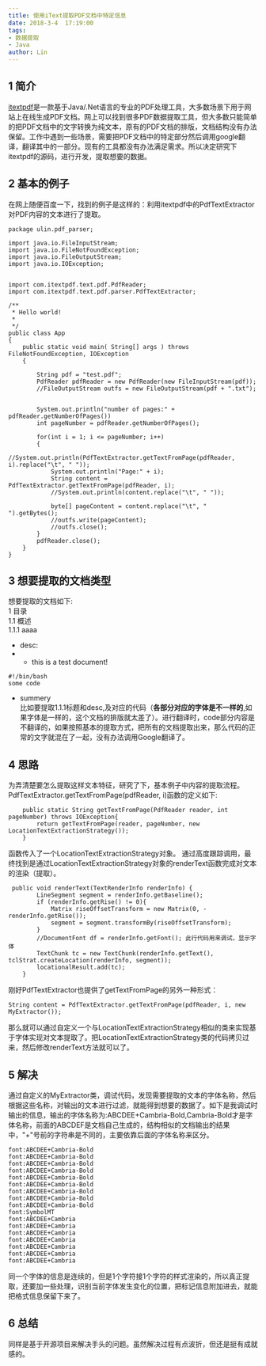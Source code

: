 ```yaml
---
title: 使用iText提取PDF文档中特定信息
date: 2018-3-4  17:19:00
tags: 
- 数据提取
- Java
author: Lin
---
```

## 1 简介
[itextpdf](https://github.com/itext/itextpdf)是一款基于Java/.Net语言的专业的PDF处理工具，大多数场景下用于网站上在线生成PDF文档。网上可以找到很多PDF数据提取工具，但大多数只能简单的把PDF文档中的文字转换为纯文本，原有的PDF文档的排版，文档结构没有办法保留。工作中遇到一些场景，需要把PDF文档中的特定部分然后调用google翻译，翻译其中的一部分。现有的工具都没有办法满足需求。所以决定研究下itextpdf的源码，进行开发，提取想要的数据。

## 2 基本的例子
在网上随便百度一下，找到的例子是这样的：利用itextpdf中的PdfTextExtractor对PDF内容的文本进行了提取。
<!--more-->
```
package ulin.pdf_parser;

import java.io.FileInputStream;
import java.io.FileNotFoundException;
import java.io.FileOutputStream;
import java.io.IOException;


import com.itextpdf.text.pdf.PdfReader;
import com.itextpdf.text.pdf.parser.PdfTextExtractor;

/**
 * Hello world!
 *
 */
public class App 
{
    public static void main( String[] args ) throws FileNotFoundException, IOException
    {
        
    	String pdf = "test.pdf";
        PdfReader pdfReader = new PdfReader(new FileInputStream(pdf));
        //FileOutputStream outfs = new FileOutputStream(pdf + ".txt");
      
        
        System.out.println("number of pages:" + pdfReader.getNumberOfPages())
        int pageNumber = pdfReader.getNumberOfPages();

        for(int i = 1; i <= pageNumber; i++)
        {
        	//System.out.println(PdfTextExtractor.getTextFromPage(pdfReader, i).replace("\t", " "));
        	System.out.println("Page:" + i);
        	String content = PdfTextExtractor.getTextFromPage(pdfReader, i);
        	//System.out.println(content.replace("\t", " "));
        	
        	byte[] pageContent = content.replace("\t", " ").getBytes();
        	//outfs.write(pageContent);
        	//outfs.close();
        }
        pdfReader.close();
    }
}

```
## 3 想要提取的文档类型
想要提取的文档如下:  
1 目录  
1.1 概述  
1.1.1 aaaa  
* desc:
* * this is a test document!
```
#!/bin/bash 
some code
```
* summery  
比如要提取1.1.1标题和desc,及对应的代码（**各部分对应的字体是不一样的**,如果字体是一样的，这个文档的排版就太差了）。进行翻译时，code部分内容是不翻译的，如果按照基本的提取方式，把所有的文档提取出来，那么代码的正常的文字就混在了一起，没有办法调用Google翻译了。
## 4 思路
为弄清楚要怎么提取这样文本特征，研究了下，基本例子中内容的提取流程。
PdfTextExtractor.getTextFromPage(pdfReader, i)函数的定义如下:
```
    public static String getTextFromPage(PdfReader reader, int pageNumber) throws IOException{
        return getTextFromPage(reader, pageNumber, new LocationTextExtractionStrategy());
    }
```
函数传入了一个LocationTextExtractionStrategy对象。
通过高度跟踪调用，最终找到是通过LocationTextExtractionStrategy对象的renderText函数完成对文本的渲染（提取）。
```
 public void renderText(TextRenderInfo renderInfo) {
    	LineSegment segment = renderInfo.getBaseline();
    	if (renderInfo.getRise() != 0){ 
	    	Matrix riseOffsetTransform = new Matrix(0, -renderInfo.getRise());
	    	segment = segment.transformBy(riseOffsetTransform);
    	}
    	//DocumentFont df = renderInfo.getFont(); 此行代码用来调试，显示字体
        TextChunk tc = new TextChunk(renderInfo.getText(), tclStrat.createLocation(renderInfo, segment));
        locationalResult.add(tc);        
    }
```
刚好PdfTextExtractor也提供了getTextFromPage的另外一种形式：
```
String content = PdfTextExtractor.getTextFromPage(pdfReader, i, new MyExtractor());
```
那么就可以通过自定义一个与LocationTextExtractionStrategy相似的类来实现基于字体实现对文本提取了。把LocationTextExtractionStrategy类的代码拷贝过来，然后修改renderText方法就可以了。
## 5 解决
通过自定义的MyExtractor类，调试代码，发现需要提取的文本的字体名称，然后根据这些名称，对输出的文本进行过滤，就能得到想要的数据了。如下是我调试时输出的信息，输出的字体名称为:ABCDEE+Cambria-Bold,Cambria-Bold才是字体名称，前面的ABCDEF是文档自己生成的，结构相似的文档输出的结果中，"+"号前的字符串是不同的，主要依靠后面的字体名称来区分。
```
font:ABCDEE+Cambria-Bold
font:ABCDEE+Cambria-Bold
font:ABCDEE+Cambria-Bold
font:ABCDEE+Cambria-Bold
font:ABCDEE+Cambria-Bold
font:ABCDEE+Cambria-Bold
font:ABCDEE+Cambria-Bold
font:ABCDEE+Cambria-Bold
font:ABCDEE+Cambria-Bold
font:SymbolMT
font:ABCDEE+Cambria
font:ABCDEE+Cambria
font:ABCDEE+Cambria
font:ABCDEE+Cambria
font:ABCDEE+Cambria
font:ABCDEE+Cambria
font:ABCDEE+Cambria
```
同一个字体的信息是连续的，但是1个字符接1个字符的样式渲染的，所以真正提取，还要加一些处理，识别当前字体发生变化的位置，把标记信息附加进去，就能把格式信息保留下来了。
## 6 总结
同样是基于开源项目来解决手头的问题。虽然解决过程有点波折，但还是挺有成就感的。
